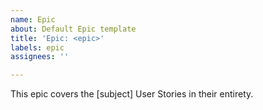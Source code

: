 ```yaml
---
name: Epic
about: Default Epic template
title: 'Epic: <epic>'
labels: epic
assignees: ''

---
```


This epic covers the [subject] User Stories in their entirety.
